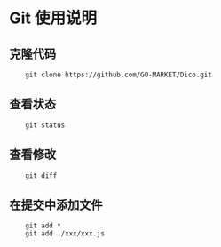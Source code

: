 # Git 使用说明

## 克隆代码
```
    git clone https://github.com/GO-MARKET/Dico.git
```

## 查看状态
```
    git status
```

## 查看修改

```
    git diff
```

## 在提交中添加文件
```
    git add * 
    git add ./xxx/xxx.js
```



